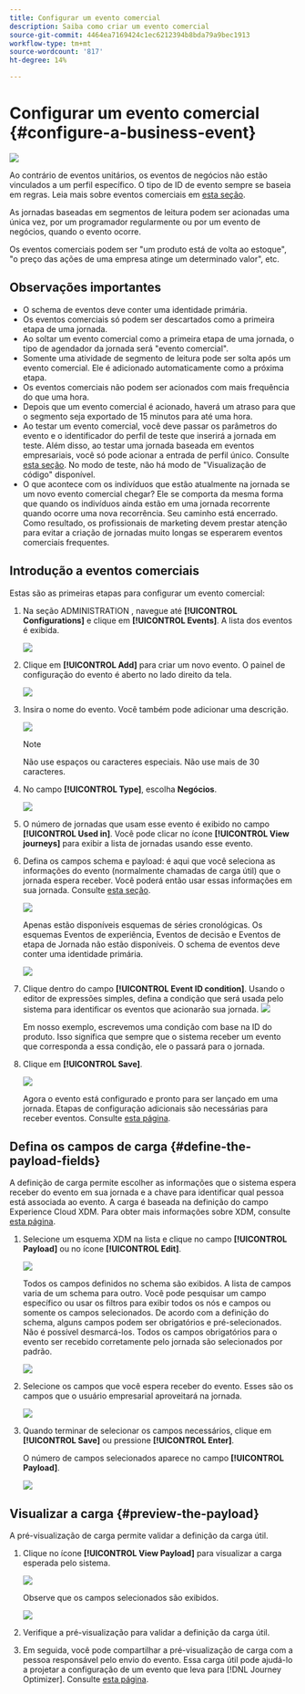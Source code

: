 ```yaml
---
title: Configurar um evento comercial
description: Saiba como criar um evento comercial
source-git-commit: 4464ea7169424c1ec6212394b8bda79a9bec1913
workflow-type: tm+mt
source-wordcount: '817'
ht-degree: 14%

---
```


# Configurar um evento comercial {#configure-a-business-event}

![](../assets/do-not-localize/badge.png)

Ao contrário de eventos unitários, os eventos de negócios não estão vinculados a um perfil específico. O tipo de ID de evento sempre se baseia em regras. Leia mais sobre eventos comerciais em [esta seção](../event/about-events.md).

As jornadas baseadas em segmentos de leitura podem ser acionadas uma única vez, por um programador regularmente ou por um evento de negócios, quando o evento ocorre.

Os eventos comerciais podem ser &quot;um produto está de volta ao estoque&quot;, &quot;o preço das ações de uma empresa atinge um determinado valor&quot;, etc.

## Observações importantes

* O schema de eventos deve conter uma identidade primária.
* Os eventos comerciais só podem ser descartados como a primeira etapa de uma jornada.
* Ao soltar um evento comercial como a primeira etapa de uma jornada, o tipo de agendador da jornada será &quot;evento comercial&quot;.
* Somente uma atividade de segmento de leitura pode ser solta após um evento comercial. Ele é adicionado automaticamente como a próxima etapa.
* Os eventos comerciais não podem ser acionados com mais frequência do que uma hora.
* Depois que um evento comercial é acionado, haverá um atraso para que o segmento seja exportado de 15 minutos para até uma hora.
* Ao testar um evento comercial, você deve passar os parâmetros do evento e o identificador do perfil de teste que inserirá a jornada em teste. Além disso, ao testar uma jornada baseada em eventos empresariais, você só pode acionar a entrada de perfil único. Consulte [esta seção](../building-journeys/testing-the-journey.md#test-business). No modo de teste, não há modo de &quot;Visualização de código&quot; disponível.
* O que acontece com os indivíduos que estão atualmente na jornada se um novo evento comercial chegar? Ele se comporta da mesma forma que quando os indivíduos ainda estão em uma jornada recorrente quando ocorre uma nova recorrência. Seu caminho está encerrado. Como resultado, os profissionais de marketing devem prestar atenção para evitar a criação de jornadas muito longas se esperarem eventos comerciais frequentes.

## Introdução a eventos comerciais

Estas são as primeiras etapas para configurar um evento comercial:

1. Na seção ADMINISTRATION , navegue até **[!UICONTROL Configurations]** e clique em **[!UICONTROL Events]**. A lista dos eventos é exibida.

   ![](../assets/jo-event1.png)

1. Clique em **[!UICONTROL Add]** para criar um novo evento. O painel de configuração do evento é aberto no lado direito da tela.

   ![](../assets/jo-event2.png)

1. Insira o nome do evento. Você também pode adicionar uma descrição.

   ![](../assets/jo-event3-business.png)

   >[!NOTE]
   >
   >Não use espaços ou caracteres especiais. Não use mais de 30 caracteres.

1. No campo **[!UICONTROL Type]**, escolha **Negócios**.

   ![](../assets/jo-event3bis-business.png)

1. O número de jornadas que usam esse evento é exibido no campo **[!UICONTROL Used in]**. Você pode clicar no ícone **[!UICONTROL View journeys]** para exibir a lista de jornadas usando esse evento.

1. Defina os campos schema e payload: é aqui que você seleciona as informações do evento (normalmente chamadas de carga útil) que o jornada espera receber. Você poderá então usar essas informações em sua jornada. Consulte [esta seção](../event/about-creating-business.md#define-the-payload-fields).

   ![](../assets/jo-event5-business.png)

   Apenas estão disponíveis esquemas de séries cronológicas. Os esquemas Eventos de experiência, Eventos de decisão e Eventos de etapa de Jornada não estão disponíveis. O schema de eventos deve conter uma identidade primária.

   ![](../assets/test-profiles-4.png)

1. Clique dentro do campo **[!UICONTROL Event ID condition]**. Usando o editor de expressões simples, defina a condição que será usada pelo sistema para identificar os eventos que acionarão sua jornada.
   ![](../assets/jo-event6-business.png)

   Em nosso exemplo, escrevemos uma condição com base na ID do produto. Isso significa que sempre que o sistema receber um evento que corresponda a essa condição, ele o passará para o jornada.

1. Clique em **[!UICONTROL Save]**.

   ![](../assets/journey7-business.png)

   Agora o evento está configurado e pronto para ser lançado em uma jornada. Etapas de configuração adicionais são necessárias para receber eventos. Consulte [esta página](../event/additional-steps-to-send-events-to-journey-orchestration.md).

## Defina os campos de carga {#define-the-payload-fields}

A definição de carga permite escolher as informações que o sistema espera receber do evento em sua jornada e a chave para identificar qual pessoa está associada ao evento. A carga é baseada na definição do campo Experience Cloud XDM. Para obter mais informações sobre XDM, consulte [esta página](https://experienceleague.adobe.com/docs/experience-platform/xdm/home.html?lang=pt-BR).

1. Selecione um esquema XDM na lista e clique no campo **[!UICONTROL Payload]** ou no ícone **[!UICONTROL Edit]**.

   ![](../assets/journey8-business.png)

   Todos os campos definidos no schema são exibidos. A lista de campos varia de um schema para outro. Você pode pesquisar um campo específico ou usar os filtros para exibir todos os nós e campos ou somente os campos selecionados. De acordo com a definição do schema, alguns campos podem ser obrigatórios e pré-selecionados. Não é possível desmarcá-los. Todos os campos obrigatórios para o evento ser recebido corretamente pelo jornada são selecionados por padrão.

   ![](../assets/journey9-business.png)

1. Selecione os campos que você espera receber do evento. Esses são os campos que o usuário empresarial aproveitará na jornada.

   ![](../assets/journey10-business.png)

1. Quando terminar de selecionar os campos necessários, clique em **[!UICONTROL Save]** ou pressione **[!UICONTROL Enter]**.

   O número de campos selecionados aparece no campo **[!UICONTROL Payload]**.

   ![](../assets/journey12-business.png)

## Visualizar a carga {#preview-the-payload}

A pré-visualização de carga permite validar a definição da carga útil.

1. Clique no ícone **[!UICONTROL View Payload]** para visualizar a carga esperada pelo sistema.

   ![](../assets/journey13-business.png)

   Observe que os campos selecionados são exibidos.

   ![](../assets/journey14-business.png)

1. Verifique a pré-visualização para validar a definição da carga útil.

1. Em seguida, você pode compartilhar a pré-visualização de carga com a pessoa responsável pelo envio do evento. Essa carga útil pode ajudá-lo a projetar a configuração de um evento que leva para [!DNL Journey Optimizer]. Consulte [esta página](../event/additional-steps-to-send-events-to-journey-orchestration.md).
